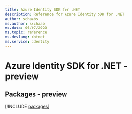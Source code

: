 ```yaml
---
title: Azure Identity SDK for .NET
description: Reference for Azure Identity SDK for .NET
author: schaabs
ms.author: sschaab
ms.data: 06/07/2023
ms.topic: reference
ms.devlang: dotnet
ms.service: identity
---
```

# Azure Identity SDK for .NET - preview
## Packages - preview
[!INCLUDE [packages](identity-index.md)]